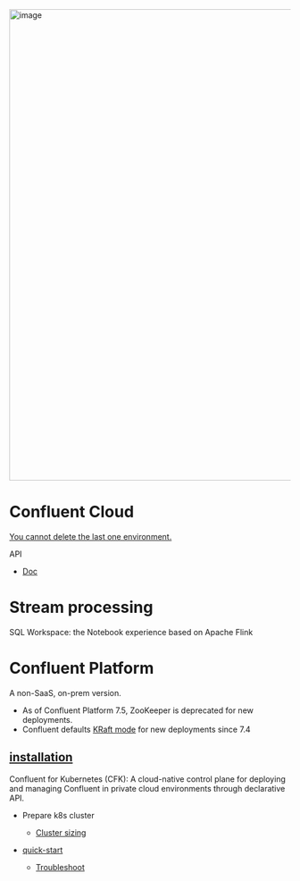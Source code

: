 <img width="844" alt="image" src="https://github.com/user-attachments/assets/c7976033-bae3-47c2-823b-9dce3b00c20e" />

# Confluent Cloud
[You cannot delete the last one environment.](https://docs.confluent.io/cloud/current/access-management/hierarchy/cloud-environments.html#delete-an-environment)

API
- [Doc](https://docs.confluent.io/cloud/current/api.html)


# Stream processing
SQL Workspace: the Notebook experience based on Apache Flink


# Confluent Platform
A non-SaaS, on-prem version.
- As of Confluent Platform 7.5, ZooKeeper is deprecated for new deployments.
- Confluent defaults [KRaft mode](https://docs.confluent.io/platform/current/kafka-metadata/kraft.html#kraft-overview) for new deployments since 7.4

## [installation](https://www.confluent.io/installation/)
Confluent for Kubernetes (CFK): A cloud-native control plane for deploying and managing Confluent in private cloud environments through declarative API.
- Prepare k8s cluster
   - [Cluster sizing](https://docs.confluent.io/operator/current/co-plan.html#cluster-sizing)
   
- [quick-start](https://docs.confluent.io/operator/current/co-quickstart.html)
  - [Troubleshoot](https://docs.confluent.io/operator/current/blueprints/cob-troubleshooting.html)

